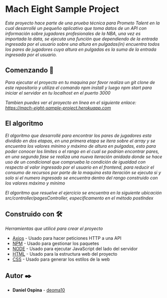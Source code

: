 # Mach Eight Sample Project

_Este proyecto hace parte de una prueba técnica para Prometo Talent en la cual desarrollé un pequeño aplicativo que toma datos de un API con información sobre jugadores profesionales de la NBA, una vez es importada la data, se ejecuta una función que dependiendo de la entrada ingresada por el usuario sobre una altura en pulgadas(in) encuentra todos los pares de jugadores cuya altura en pulgadas es la suma de la entrada ingresada por el usuario._


## Comenzando 🚀

_Para ejecutar el proyecto en tu maquina por favor realiza un git clone de este repositorio y utiliza el comando npm install y luego npm start para iniciar el servidor en tu localhost en el puerto 3000_

_Tambien puedes ver el proyecto en linea en el siguiente enlace: https://mach-eight-sample-project.herokuapp.com_


## El algoritmo
_El algoritmo que desarrollé para encontrar los pares de jugadores esta dividido en dos etapas, en una primera etapa se itera sobre el array y se encuentra los valores mínimo y máximo de altura en pulgadas, esto para poder conocer los limites o el rango en el cual se podrian encontrar pares, en una segunda fase se realiza una nueva iteración anidada donde se hace uso de un condicional que comprueba la condición de igualdad con respecto al valor ingresado por el usuario en el frontend, para reducir el consumo de recursos por parte de la maquina esta iteración se ejecuta si y solo si el numero ingresado se encuentra dentro del rango construido con los valores máximo y mínimo_

_El algoritmo que resuelve el ejercicio se encuentra en la siguiente ubicación src/controller/pagesController, especificamento en el método postIndex_



## Construido con 🛠️

_Herramientas que utilicé para crear el proyecto_

* [Axios](https://www.npmjs.com/package/axios) - Usado para hacer peticiones HTTP a una API
* [NPM](https://www.npmjs.com/) - Usado para gestionar los paquetes
* [NODE](https://nodejs.org/es/thub.io/rome/) - Usado para ejecutar JavaScript del lado del servidor
* [HTML](https://developer.mozilla.org/es/docs/Web/HTML) - Usado para la estructura web del proyecto
* [CSS](https://developer.mozilla.org/es/docs/Web/CSS) - Usado para generar los estilos de la web

## Autor ✒️

* **Daniel Ospina** - [deoma10](https://github.com/deoma10)


